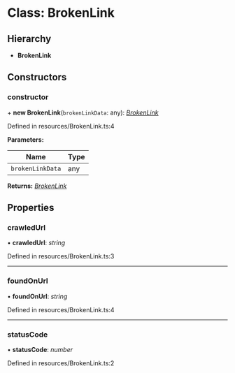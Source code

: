 # Class: BrokenLink

## Hierarchy

* **BrokenLink**

## Constructors

###  constructor

\+ **new BrokenLink**(`brokenLinkData`: any): *[BrokenLink](brokenlink.md)*

Defined in resources/BrokenLink.ts:4

**Parameters:**

Name | Type |
------ | ------ |
`brokenLinkData` | any |

**Returns:** *[BrokenLink](brokenlink.md)*

## Properties

###  crawledUrl

• **crawledUrl**: *string*

Defined in resources/BrokenLink.ts:3

___

###  foundOnUrl

• **foundOnUrl**: *string*

Defined in resources/BrokenLink.ts:4

___

###  statusCode

• **statusCode**: *number*

Defined in resources/BrokenLink.ts:2
